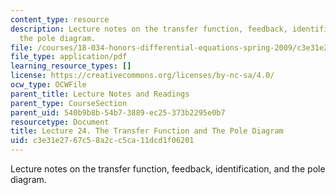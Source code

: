 ```yaml
---
content_type: resource
description: Lecture notes on the transfer function, feedback, identification, and
  the pole diagram.
file: /courses/18-034-honors-differential-equations-spring-2009/c3e31e2767c58a2cc5ca11dcd1f06201_MIT18_034s09_lec24.pdf
file_type: application/pdf
learning_resource_types: []
license: https://creativecommons.org/licenses/by-nc-sa/4.0/
ocw_type: OCWFile
parent_title: Lecture Notes and Readings
parent_type: CourseSection
parent_uid: 540b9b8b-54b7-3889-ec25-373b2295e0b7
resourcetype: Document
title: Lecture 24. The Transfer Function and The Pole Diagram
uid: c3e31e27-67c5-8a2c-c5ca-11dcd1f06201
---
```

Lecture notes on the transfer function, feedback, identification, and the pole diagram.